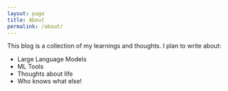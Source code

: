 ```yaml
---
layout: page
title: About
permalink: /about/
---
```


This blog is a collection of my learnings and thoughts. I plan to write about:    

- Large Language Models
- ML Tools
- Thoughts about life
- Who knows what else!